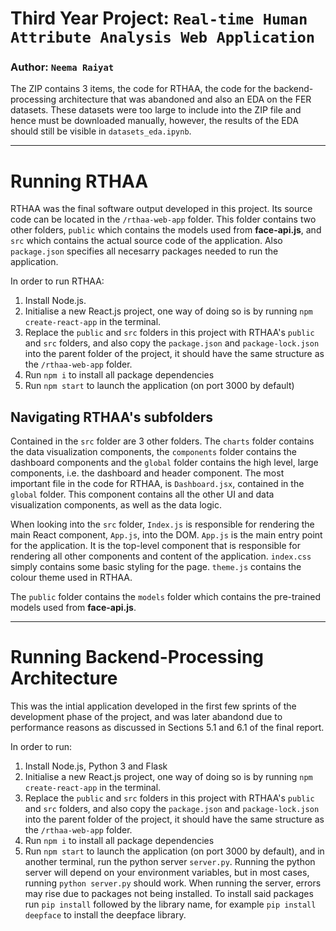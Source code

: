 # **Third Year Project: `Real-time Human Attribute Analysis Web Application`** 

### Author: `Neema Raiyat`

The ZIP contains 3 items, the code for RTHAA, the code for the backend-processing architecture that was abandoned and also an EDA on the FER datasets. These datasets were too large to include into the ZIP file and hence must be downloaded manually, however, the results of the EDA should still be visible in `datasets_eda.ipynb`.

---

# Running RTHAA

RTHAA was the final software output developed in this project. Its source code can be located in the `/rthaa-web-app` folder. This folder contains two other folders, `public` which contains the models used from **face-api.js**, and `src` which contains the actual source code of the application. Also `package.json` specifies all necesarry packages needed to run the application.

In order to run RTHAA:

1. Install Node.js.
2. Initialise a new React.js project, one way of doing so is by running `npm create-react-app` in the terminal.
3. Replace the `public` and `src` folders in this project with RTHAA's `public` and `src` folders, and also copy the `package.json` and `package-lock.json` into the parent folder of the project, it should have the same structure as the `/rthaa-web-app` folder.
4. Run `npm i` to install all package dependencies
5. Run `npm start` to launch the application (on port 3000 by default)

## Navigating RTHAA's subfolders

Contained in the `src` folder are 3 other folders. The `charts` folder contains the data visualization components, the `components` folder contains the dashboard components and the `global` folder contains the high level, large components, i.e. the dashboard and header component. The most important file in the code for RTHAA, is `Dashboard.jsx`, contained in the `global` folder. This component contains all the other UI and data visualization components, as well as the data logic.

When looking into the `src` folder, `Index.js` is responsible for rendering the main React component, `App.js`, into the DOM. `App.js` is the main entry point for the application. It is the top-level component that is responsible for rendering all other components and content of the application. `index.css` simply contains some basic styling for the page. `theme.js` contains the colour theme used in RTHAA.

The `public` folder contains the `models` folder which contains the pre-trained models used from **face-api.js**.

---


# Running Backend-Processing Architecture

This was the intial application developed in the first few sprints of the development phase of the project, and was later abandond due to performance reasons as discussed in Sections 5.1 and 6.1 of the final report. 

In order to run:

1. Install Node.js, Python 3 and Flask
2. Initialise a new React.js project, one way of doing so is by running `npm create-react-app` in the terminal.
3. Replace the `public` and `src` folders in this project with RTHAA's `public` and `src` folders, and also copy the `package.json` and `package-lock.json` into the parent folder of the project, it should have the same structure as the `/rthaa-web-app` folder.
4. Run `npm i` to install all package dependencies
5. Run `npm start` to launch the application (on port 3000 by default), and in another terminal, run the python server `server.py`. Running the python server will depend on your environment variables, but in most cases, running `python server.py` should work. When running the server, errors may rise due to packages not being installed. To install said packages run `pip install` followed by the library name, for example `pip install deepface` to install the deepface library.